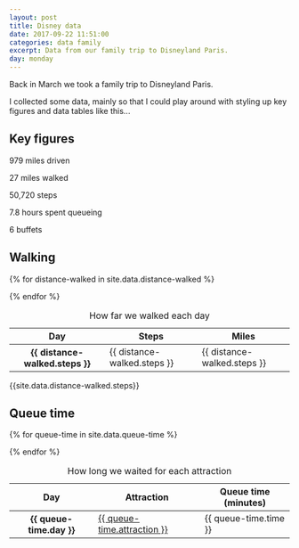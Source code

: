 ```yaml
---
layout: post  
title: Disney data
date: 2017-09-22 11:51:00  
categories: data family
excerpt: Data from our family trip to Disneyland Paris.
day: monday
---
```


Back in March we took a family trip to Disneyland Paris.

I collected some data, mainly so that I could play around with styling up key figures and data tables like this...

## Key figures

<span class="data-item heading-xxlarge">979</span> <span>miles driven</span>

<span class="data-item heading-xxlarge">27</span> <span>miles walked</span>

<span class="data-item heading-xxlarge">50,720</span> <span>steps</span>

<span class="data-item heading-xxlarge">7.8</span> <span>hours spent queueing</span>

<span class="data-item heading-xxlarge">6</span> <span>buffets</span>

## Walking

<table>

<caption>How far we walked each day</caption>

<thead>

<tr>
<th scope="col">Day</th>
<th scope="col" class="cell--right">Steps</th>
<th scope="col" class="cell--right">Miles</th>
</tr>

</thead>

<tbody>

{% for distance-walked in site.data.distance-walked %}
<tr>
<th scope="row">{{ distance-walked.steps }}</th>
<td class="cell--right">{{ distance-walked.steps }}</td>
<td class="cell--right">{{ distance-walked.steps }}</td>
</tr>
{% endfor %}

</tbody>

</table>

{{site.data.distance-walked.steps}}

## Queue time

<table>

<caption>How long we waited for each attraction</caption>

<thead>

<tr>
<th scope="col">Day</th>
<th scope="col">Attraction</th>
<th scope="col" class="cell--right">Queue time (minutes)</th>
</tr>

</thead>

<tbody>


{% for queue-time in site.data.queue-time %}
<tr>
<th scope="row">{{ queue-time.day }}</th>
<td><a href="{{ queue-time.attraction-url }}">{{ queue-time.attraction }}</a></td>
<td class="cell--right">{{ queue-time.time }}</td>
</tr>
{% endfor %}


</tbody>

</table>
